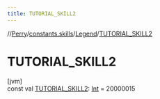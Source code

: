 ```yaml
---
title: TUTORIAL_SKILL2
---
```

//[Perry](../../../index.html)/[constants.skills](../index.html)/[Legend](index.html)/[TUTORIAL_SKILL2](-t-u-t-o-r-i-a-l_-s-k-i-l-l2.html)



# TUTORIAL_SKILL2



[jvm]\
const val [TUTORIAL_SKILL2](-t-u-t-o-r-i-a-l_-s-k-i-l-l2.html): [Int](https://kotlinlang.org/api/latest/jvm/stdlib/kotlin/-int/index.html) = 20000015




